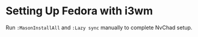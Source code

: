 # Setting Up Fedora with i3wm

Run `:MasonInstallAll` and `:Lazy sync` manually to complete NvChad setup.

